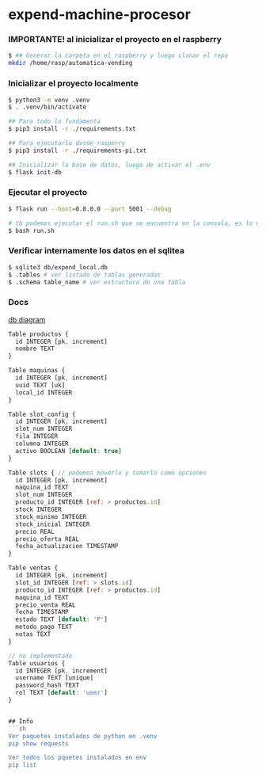 # expend-machine-procesor

### IMPORTANTE! al inicializar el proyecto en el raspberry
```sh
$ ## Generar la carpeta en el raspberry y luego clonar el repo
mkdir /home/rasp/automatica-vending
```


### Inicializar el proyecto localmente
```sh
$ python3 -m venv .venv
$ . .venv/bin/activate

## Para todo lo fundamenta
$ pip3 install -r ./requirements.txt

## Para ejecutarlo desde rasperry 
$ pip3 install -r ./requirements-pi.txt

## Inicializar la base de datos, luego de activar el .env
$ flask init-db
```

### Ejecutar el proyecto
```sh
$ flask run --host=0.0.0.0 --port 5001 --debug 

# tb podemos ejecutar el run.sh que se encuentra en la consola, es lo mismo
$ bash run.sh

```

### Verificar internamente los datos en el sqlitea
```sh
$ sqlite3 db/expend_local.db
$ .tables # ver listado de tablas generadas
$ .schema table_name # ver estructura de una tabla
```


### Docs
[db diagram](https://dbdiagram.io/d/evending-local-db-68559a7cf039ec6d362f6303)

```js
Table productos {
  id INTEGER [pk, increment]
  nombre TEXT
}

Table maquinas {
  id INTEGER [pk, increment] 
  uuid TEXT [uk]
  local_id INTEGER
}

Table slot_config {
  id INTEGER [pk, increment]
  slot_num INTEGER 
  fila INTEGER
  columna INTEGER
  activo BOOLEAN [default: true]
}

Table slots { // podemos moverlo y tomarlo como opciones
  id INTEGER [pk, increment]
  maquina_id TEXT
  slot_num INTEGER
  producto_id INTEGER [ref: > productos.id]
  stock INTEGER
  stock_minimo INTEGER
  stock_inicial INTEGER
  precio REAL
  precio_oferta REAL
  fecha_actualizacion TIMESTAMP
}

Table ventas {
  id INTEGER [pk, increment]
  slot_id INTEGER [ref: > slots.id]
  producto_id INTEGER [ref: > productos.id]
  maquina_id TEXT
  precio_venta REAL
  fecha TIMESTAMP
  estado TEXT [default: 'P']
  metodo_pago TEXT
  notas TEXT
}

// no implementado
Table usuarios {
  id INTEGER [pk, increment]
  username TEXT [unique]
  password_hash TEXT
  rol TEXT [default: 'user']
}


## Info
```sh
Ver paquetes instalados de python en .venv
pip show requests

Ver todos los pquetes instalados en env
pip list
```
